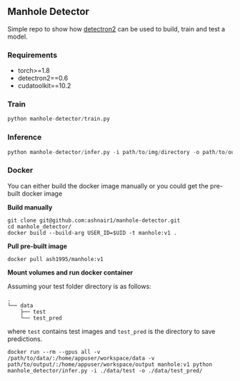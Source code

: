 ## Manhole Detector

Simple repo to show how [detectron2](https://github.com/facebookresearch/detectron2) can be used to build, train and test a model.

### Requirements

- torch>=1.8
- detectron2==0.6
- cudatoolkit==10.2

### Train

```python
python manhole-detector/train.py
```

### Inference

```python
python manhole-detector/infer.py -i path/to/img/directory -o path/to/output/directory
```

### Docker

You can either build the docker image manually or you could get the pre-built docker image

**Build manually**
```
git clone git@github.com:ashnair1/manhole-detector.git
cd manhole_detector/
docker build --build-arg USER_ID=$UID -t manhole:v1 .
```

**Pull pre-built image**
```
docker pull ash1995/manhole:v1
```


**Mount volumes and run docker container**

Assuming your test folder directory is as follows:
```
.
└── data
    ├── test
    └── test_pred
```
where `test` contains test images and `test_pred` is the directory to save predictions.

```
docker run --rm --gpus all -v /path/to/data/:/home/appuser/workspace/data -v path/to/output/:/home/appuser/workspace/output manhole:v1 python manhole_detector/infer.py -i ./data/test -o ./data/test_pred/
```

